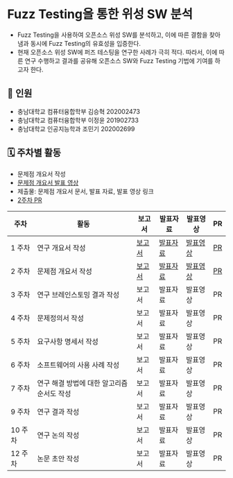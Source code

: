 # Fuzz Testing을 통한 위성 SW 분석
* Fuzz Testing을 사용하여 오픈소스 위성 SW를 분석하고, 이에 따른 결함을 찾아냄과 동시에 Fuzz Testing의 유효성을 입증한다.
* 현재 오픈소스 위성 SW에 퍼즈 테스팅을 연구한 사례가 극히 적다. 따라서, 이에 따른 연구 수행하고 결과를 공유해 오픈소스 SW와 Fuzz Testing 기법에 기여를 하고자 한다.

## 🎒 인원


* 충남대학교 컴퓨터융합학부 김승혁 202002473
* 충남대학교 컴퓨터융합학부 이정윤 201902733
* 충남대학교 인공지능학과 조민기 202002699



## 🗓️ 주차별 활동
* 문제점 개요서 작성
* [문제점 개요서 발표 영상](https://youtu.be/48Y7XdCCqto)
* 제출물: 문제점 개요서 문서, 발표 자료, 발표 영상 링크
* [2주차 PR](https://github.com/seunghyeoks/Efficient-Fuzzer/pull/2)

| 주차 | 활동 | 보고서 | 발표자료 | 발표영상 | PR |
|------|------|--------|----------|----------|-----|
| 1 주차 | 연구 개요서 작성 | [보고서](https://github.com/seunghyeoks/Efficient-Fuzzer/blob/main/docs/5조-1주차-Fuzz%20Testing을%20통한%20위성%20SW%20분석-연구개요서.pdf) | [발표자료](https://github.com/seunghyeoks/Efficient-Fuzzer/blob/main/media/5조-1주차-Fuzz%20Testing을%20통한%20위성%20SW%20분석-발표자료.pdf) | [발표영상](https://youtu.be/8AOY4mfqGhA) | [PR](https://github.com/seunghyeoks/Efficient-Fuzzer/pull/1) |
| 2 주차 | 문제점 개요서 작성 | [보고서](https://github.com/seunghyeoks/Efficient-Fuzzer/blob/main/docs/5조-2주차-Fuzz%20Testing을%20통한%20위성%20SW%20분석-문제점%20개요서.pdf) | [발표자료](https://github.com/seunghyeoks/Efficient-Fuzzer/blob/main/media/5조-2주차-Fuzz%20Testing을%20통한%20위성%20SW%20분석-발표자료.pdf) | [발표영상](https://youtu.be/48Y7XdCCqto) | [PR](https://github.com/seunghyeoks/Efficient-Fuzzer/pull/2) |
| 3 주차 | 연구 브레인스토밍 결과 작성 | 보고서 | 발표자료 | 발표영상 | PR |
| 4 주차 | 문제정의서 작성 | 보고서 | 발표자료 | 발표영상 | PR |
| 5 주차 | 요구사항 명세서 작성 | 보고서 | 발표자료 | 발표영상 | PR |
| 6 주차 | 소프트웨어의 사용 사례 작성 | 보고서 | 발표자료 | 발표영상 | PR |
| 7 주차 | 연구 해결 방법에 대한 알고리즘 순서도 작성 | 보고서 | 발표자료 | 발표영상 | PR |
| 9 주차 | 연구 결과 작성 | 보고서 | 발표자료 | 발표영상 | PR |
| 10 주차 | 연구 논의 작성 | 보고서 | 발표자료 | 발표영상 | PR |
| 12 주차 | 논문 초안 작성 | 보고서 | 발표자료 | 발표영상 | PR |